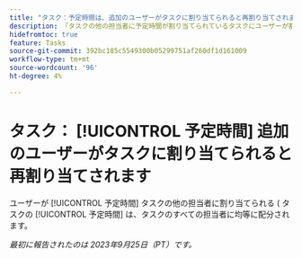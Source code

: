 ```yaml
---
title: "タスク：予定時間は、追加のユーザーがタスクに割り当てられると再割り当てされます。"
description: 「タスクの他の担当者に予定時間が割り当てられているタスクにユーザーが割り当てられると、タスクの予定時間はタスクのすべての担当者に均等に配分されます。 」
hidefromtoc: true
feature: Tasks
source-git-commit: 392bc185c5549300b05299751af260df1d161009
workflow-type: tm+mt
source-wordcount: '96'
ht-degree: 4%

---
```



# タスク： [!UICONTROL 予定時間] 追加のユーザーがタスクに割り当てられると再割り当てされます

ユーザーが [!UICONTROL 予定時間] タスクの他の担当者に割り当てられる ( タスクの [!UICONTROL 予定時間] は、タスクのすべての担当者に均等に配分されます。

_最初に報告されたのは 2023年9月25日（PT）です。_
